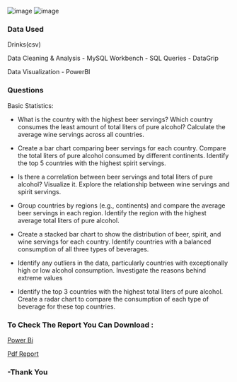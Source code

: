 ![image](https://github.com/FroCode/Drinks-Analyst/assets/43009141/edfe6eb2-86da-4c5b-ba99-8bb80ad04a33)
![image](https://github.com/FroCode/Drinks-Analyst/assets/43009141/11805d18-9e02-4fa9-95d1-4d3f67cfb181)

### Data Used
Drinks(csv) 

Data Cleaning & Analysis - MySQL Workbench - SQL Queries - DataGrip

Data Visualization - PowerBI

### Questions

Basic Statistics:

- What is the country with the highest beer servings?
Which country consumes the least amount of total liters of pure alcohol?
Calculate the average wine servings across all countries.

- Create a bar chart comparing beer servings for each country.
Compare the total liters of pure alcohol consumed by different continents.
Identify the top 5 countries with the highest spirit servings.


- Is there a correlation between beer servings and total liters of pure alcohol? Visualize it.
Explore the relationship between wine servings and spirit servings.


- Group countries by regions (e.g., continents) and compare the average beer servings in each region.
Identify the region with the highest average total liters of pure alcohol.


- Create a stacked bar chart to show the distribution of beer, spirit, and wine servings for each country.
Identify countries with a balanced consumption of all three types of beverages.


- Identify any outliers in the data, particularly countries with exceptionally high or low alcohol consumption.
Investigate the reasons behind extreme values


- Identify the top 3 countries with the highest total liters of pure alcohol.
Create a radar chart to compare the consumption of each type of beverage for these top countries.

### To Check The Report You Can Download :

[ Power Bi ](https://github.com/FroCode/HR-Dashboard-MySQL-PowerBI/blob/main/HR%20Empolyee%20Report.pbix)

[Pdf Report](https://github.com/FroCode/Drinks-Analyst/blob/main/World%20Brew%20Trends.pdf)

### -Thank You
